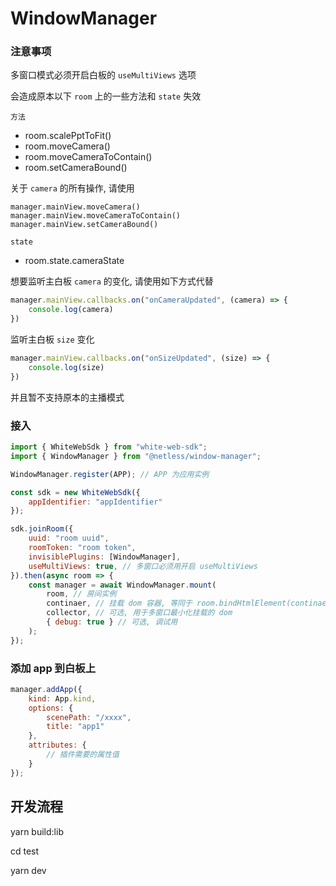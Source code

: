 # WindowManager

### 注意事项
多窗口模式必须开启白板的 `useMultiViews` 选项

会造成原本以下 `room` 上的一些方法和 `state` 失效

`方法`
- room.scalePptToFit()
- room.moveCamera()
- room.moveCameraToContain()
- room.setCameraBound()

关于 `camera` 的所有操作, 请使用
```
manager.mainView.moveCamera()
manager.mainView.moveCameraToContain()
manager.mainView.setCameraBound()
```

`state`
- room.state.cameraState

想要监听主白板 `camera` 的变化, 请使用如下方式代替
```javascript
manager.mainView.callbacks.on("onCameraUpdated", (camera) => {
    console.log(camera)
})
```
监听主白板 `size` 变化
```javascript
manager.mainView.callbacks.on("onSizeUpdated", (size) => {
    console.log(size)
})
```


并且暂不支持原本的主播模式

### 接入
```javascript
import { WhiteWebSdk } from "white-web-sdk";
import { WindowManager } from "@netless/window-manager";

WindowManager.register(APP); // APP 为应用实例

const sdk = new WhiteWebSdk({
    appIdentifier: "appIdentifier"
});

sdk.joinRoom({
    uuid: "room uuid",
    roomToken: "room token",
    invisiblePlugins: [WindowManager],
    useMultiViews: true, // 多窗口必须用开启 useMultiViews
}).then(async room => {
    const manager = await WindowManager.mount(
        room, // 房间实例
        continaer, // 挂载 dom 容器, 等同于 room.bindHtmlElement(continaer)
        collector, // 可选, 用于多窗口最小化挂载的 dom
        { debug: true } // 可选, 调试用
    );
});

```

### 添加 app 到白板上
```javascript
manager.addApp({
    kind: App.kind,
    options: {
        scenePath: "/xxxx",
        title: "app1"
    },
    attributes: {
        // 插件需要的属性值
    }
});
```


## 开发流程
yarn build:lib

cd test

yarn dev